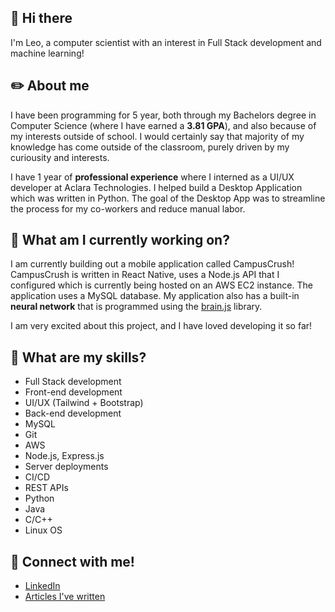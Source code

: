 ## 👋 Hi there  

I'm Leo, a computer scientist with an interest in Full Stack development and machine learning!

## ✏️ About me

I have been programming for 5 year, both through my Bachelors degree in Computer Science (where I have earned a **3.81 GPA**), and also because of my interests outside of school. I would certainly say that majority of my knowledge has come outside of the classroom, purely driven by my curiousity and interests.

I have 1 year of **professional experience** where I interned as a UI/UX developer at Aclara Technologies. I helped build a Desktop Application which was written in Python. The goal of the Desktop App was to streamline the process for my co-workers and reduce manual labor.

## 🚀 What am I currently working on?

I am currently building out a mobile application called CampusCrush! CampusCrush is written in React Native, uses a Node.js API that I configured which is currently being hosted on an AWS EC2 instance. The application uses a MySQL database. My application also has a built-in **neural network** that is programmed using the [brain.js](https://brain.js.org/#/) library. 

I am very excited about this project, and I have loved developing it so far! 

## 🔎 What are my skills?

* Full Stack development 
* Front-end development
* UI/UX (Tailwind + Bootstrap)
* Back-end development
* MySQL
* Git
* AWS
* Node.js, Express.js
* Server deployments
* CI/CD
* REST APIs
* Python
* Java
* C/C++
* Linux OS

## 🤝 Connect with me!

* [LinkedIn](https://www.linkedin.com/in/leo-carten-925535195/)
* [Articles I've written](https://www.linkedin.com/in/leo-carten-925535195/recent-activity/articles/)
